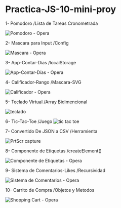 # Practica-JS-10-mini-proy
1- Pomodoro /Lista de Tareas Cronometrada

![Pomodoro - Opera](https://github.com/Estupi/Practica-JS-10-mini-proy/assets/97317491/4a86282e-5a49-44bf-97a3-57ec7b58e256)

2- Mascara para Input /Config

![Mascara - Opera](https://github.com/Estupi/Practica-JS-10-mini-proy/assets/97317491/5d87a748-9ad2-4067-a7d7-90d23ffa3ef5)

3- App-Contar-Días /localStorage 

![App-Contar-Días - Opera](https://github.com/AliaxBit/Practica-JS-10-mini-proy/assets/97317491/b179ada1-ca32-4733-b950-c0f1d88d9168)

4- Calificador-Rango /Mascara-SVG

![Calificador - Opera](https://github.com/AliaxBit/Practica-JS-10-mini-proy/assets/97317491/3cf20985-359c-4431-919a-4273113655c7)

5- Teclado Virtual /Array Bidimencional

![teclado](https://github.com/AliaxDev/Practica-JS-10-mini-proy/assets/97317491/08c14cd2-6b2f-4b1e-ae3f-85319b1517b0)

6- Tic-Tac-Toe  /Juego
![tic tac toe](https://github.com/AliaxDev/Practica-JS-10-mini-proy/assets/97317491/e4f1bb9c-14bc-4de0-a272-d3107faab7b7)

7- Convertido De JSON a CSV  /Herramienta

![PrtScr capture](https://github.com/AliaxBit/Practica-JS-10-mini-proy/assets/97317491/054303d0-65b9-4677-b2d4-92abb6cdc2f9)

8- Componente de Etiquetas /createElement()

![Componente de Etiquetas - Opera](https://github.com/AliaxBit/Practica-JS-10-mini-proy/assets/97317491/86e03761-979a-4ffa-8658-411b7de6cf4b)

9- Sistema de Comentarios-Likes /Recursividad

![SIstema de Comentarios - Opera](https://github.com/AliaxBit/Practica-JS-10-mini-proy/assets/97317491/031930bb-e6e4-4273-98b0-e8b9699221f5)

10- Carrito de Compra /Objetos y Metodos

![Shopping Cart - Opera](https://github.com/AliaxBit/Practica-JS-10-mini-proy/assets/97317491/6ed12510-df37-408e-addb-a2e3b016ebdd)



